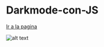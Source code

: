 # Darkmode-con-JS
[Ir a la pagina](https://yadiratello.github.io/Darkmode-con-JS/)

![alt text](file://dark.PNG)
